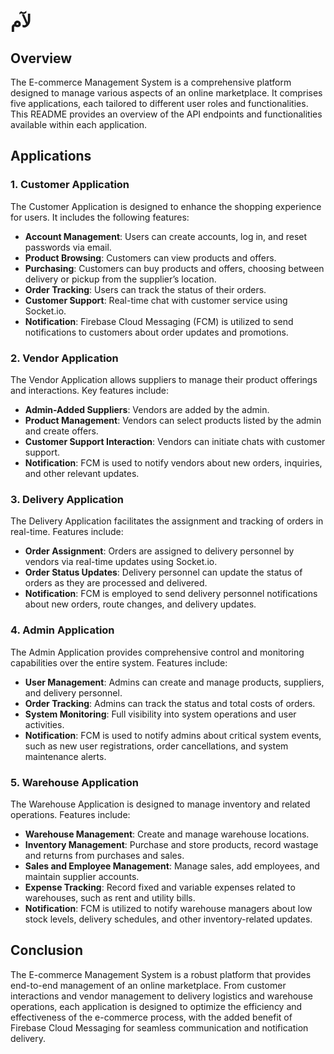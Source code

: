# لآم

## Overview
The E-commerce Management System is a comprehensive platform designed to manage various aspects of an online marketplace. It comprises five applications, each tailored to different user roles and functionalities. This README provides an overview of the API endpoints and functionalities available within each application.

## Applications

### 1. Customer Application
The Customer Application is designed to enhance the shopping experience for users. It includes the following features:
- **Account Management**: Users can create accounts, log in, and reset passwords via email.
- **Product Browsing**: Customers can view products and offers.
- **Purchasing**: Customers can buy products and offers, choosing between delivery or pickup from the supplier’s location.
- **Order Tracking**: Users can track the status of their orders.
- **Customer Support**: Real-time chat with customer service using Socket.io.
- **Notification**: Firebase Cloud Messaging (FCM) is utilized to send notifications to customers about order updates and promotions.

### 2. Vendor Application
The Vendor Application allows suppliers to manage their product offerings and interactions. Key features include:
- **Admin-Added Suppliers**: Vendors are added by the admin.
- **Product Management**: Vendors can select products listed by the admin and create offers.
- **Customer Support Interaction**: Vendors can initiate chats with customer support.
- **Notification**: FCM is used to notify vendors about new orders, inquiries, and other relevant updates.

### 3. Delivery Application
The Delivery Application facilitates the assignment and tracking of orders in real-time. Features include:
- **Order Assignment**: Orders are assigned to delivery personnel by vendors via real-time updates using Socket.io.
- **Order Status Updates**: Delivery personnel can update the status of orders as they are processed and delivered.
- **Notification**: FCM is employed to send delivery personnel notifications about new orders, route changes, and delivery updates.

### 4. Admin Application
The Admin Application provides comprehensive control and monitoring capabilities over the entire system. Features include:
- **User Management**: Admins can create and manage products, suppliers, and delivery personnel.
- **Order Tracking**: Admins can track the status and total costs of orders.
- **System Monitoring**: Full visibility into system operations and user activities.
- **Notification**: FCM is used to notify admins about critical system events, such as new user registrations, order cancellations, and system maintenance alerts.

### 5. Warehouse Application
The Warehouse Application is designed to manage inventory and related operations. Features include:
- **Warehouse Management**: Create and manage warehouse locations.
- **Inventory Management**: Purchase and store products, record wastage and returns from purchases and sales.
- **Sales and Employee Management**: Manage sales, add employees, and maintain supplier accounts.
- **Expense Tracking**: Record fixed and variable expenses related to warehouses, such as rent and utility bills.
- **Notification**: FCM is utilized to notify warehouse managers about low stock levels, delivery schedules, and other inventory-related updates.

## Conclusion
The E-commerce Management System is a robust platform that provides end-to-end management of an online marketplace. From customer interactions and vendor management to delivery logistics and warehouse operations, each application is designed to optimize the efficiency and effectiveness of the e-commerce process, with the added benefit of Firebase Cloud Messaging for seamless communication and notification delivery.
